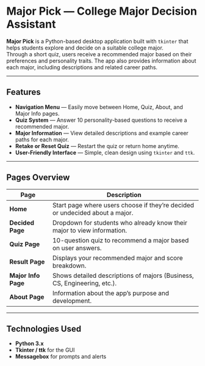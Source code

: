 #  Major Pick — College Major Decision Assistant

**Major Pick** is a Python-based desktop application built with `tkinter` that helps students explore and decide on a suitable college major.  
Through a short quiz, users receive a recommended major based on their preferences and personality traits. The app also provides information about each major, including descriptions and related career paths.

---

##  Features

-  **Navigation Menu** — Easily move between Home, Quiz, About, and Major Info pages.  
-  **Quiz System** — Answer 10 personality-based questions to receive a recommended major.  
-  **Major Information** — View detailed descriptions and example career paths for each major.  
-  **Retake or Reset Quiz** — Restart the quiz or return home anytime.  
-  **User-Friendly Interface** — Simple, clean design using `tkinter` and `ttk`.

---

##  Pages Overview

| Page | Description |
|------|--------------|
| **Home** | Start page where users choose if they’re decided or undecided about a major. |
| **Decided Page** | Dropdown for students who already know their major to view information. |
| **Quiz Page** | 10-question quiz to recommend a major based on user answers. |
| **Result Page** | Displays your recommended major and score breakdown. |
| **Major Info Page** | Shows detailed descriptions of majors (Business, CS, Engineering, etc.). |
| **About Page** | Information about the app’s purpose and development. |

---

##  Technologies Used

- **Python 3.x**
- **Tkinter / ttk** for the GUI
- **Messagebox** for prompts and alerts


